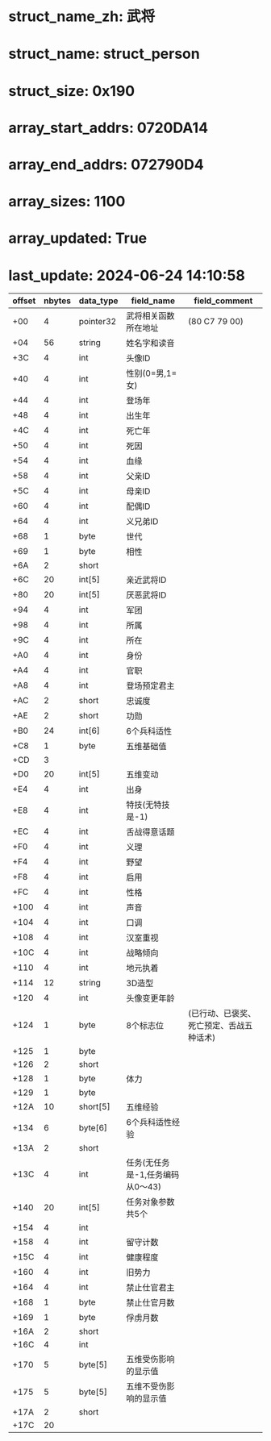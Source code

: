 # struct_name_zh: 武将
# struct_name: struct_person
# struct_size: 0x190
# array_start_addrs: 0720DA14
# array_end_addrs: 072790D4
# array_sizes: 1100
# array_updated: True
# last_update: 2024-06-24 14:10:58

| offset | nbytes | data_type | field_name                       | field_comment                            |
| ------ | ------ | --------- | -------------------------------- | ---------------------------------------- |
| +00    | 4      | pointer32 | 武将相关函数所在地址             | (80 C7 79 00)                            |
| +04    | 56     | string    | 姓名字和读音                     |                                          |
| +3C    | 4      | int       | 头像ID                           |                                          |
| +40    | 4      | int       | 性别(0=男,1=女)                  |                                          |
| +44    | 4      | int       | 登场年                           |                                          |
| +48    | 4      | int       | 出生年                           |                                          |
| +4C    | 4      | int       | 死亡年                           |                                          |
| +50    | 4      | int       | 死因                             |                                          |
| +54    | 4      | int       | 血缘                             |                                          |
| +58    | 4      | int       | 父亲ID                           |                                          |
| +5C    | 4      | int       | 母亲ID                           |                                          |
| +60    | 4      | int       | 配偶ID                           |                                          |
| +64    | 4      | int       | 义兄弟ID                         |                                          |
| +68    | 1      | byte      | 世代                             |                                          |
| +69    | 1      | byte      | 相性                             |                                          |
| +6A    | 2      | short     |                                  |                                          |
| +6C    | 20     | int[5]    | 亲近武将ID                       |                                          |
| +80    | 20     | int[5]    | 厌恶武将ID                       |                                          |
| +94    | 4      | int       | 军团                             |                                          |
| +98    | 4      | int       | 所属                             |                                          |
| +9C    | 4      | int       | 所在                             |                                          |
| +A0    | 4      | int       | 身份                             |                                          |
| +A4    | 4      | int       | 官职                             |                                          |
| +A8    | 4      | int       | 登场预定君主                     |                                          |
| +AC    | 2      | short     | 忠诚度                           |                                          |
| +AE    | 2      | short     | 功勋                             |                                          |
| +B0    | 24     | int[6]    | 6个兵科适性                      |                                          |
| +C8    | 1      | byte      | 五维基础值                       |                                          |
| +CD    | 3      |           |                                  |                                          |
| +D0    | 20     | int[5]    | 五维变动                         |                                          |
| +E4    | 4      | int       | 出身                             |                                          |
| +E8    | 4      | int       | 特技(无特技是-1)                 |                                          |
| +EC    | 4      | int       | 舌战得意话题                     |                                          |
| +F0    | 4      | int       | 义理                             |                                          |
| +F4    | 4      | int       | 野望                             |                                          |
| +F8    | 4      | int       | 启用                             |                                          |
| +FC    | 4      | int       | 性格                             |                                          |
| +100   | 4      | int       | 声音                             |                                          |
| +104   | 4      | int       | 口调                             |                                          |
| +108   | 4      | int       | 汉室重视                         |                                          |
| +10C   | 4      | int       | 战略倾向                         |                                          |
| +110   | 4      | int       | 地元执着                         |                                          |
| +114   | 12     | string    | 3D造型                           |                                          |
| +120   | 4      | int       | 头像变更年龄                     |                                          |
| +124   | 1      | byte      | 8个标志位                        | (已行动、已褒奖、死亡预定、舌战五种话术) |
| +125   | 1      | byte      |                                  |                                          |
| +126   | 2      | short     |                                  |                                          |
| +128   | 1      | byte      | 体力                             |                                          |
| +129   | 1      | byte      |                                  |                                          |
| +12A   | 10     | short[5]  | 五维经验                         |                                          |
| +134   | 6      | byte[6]   | 6个兵科适性经验                  |                                          |
| +13A   | 2      | short     |                                  |                                          |
| +13C   | 4      | int       | 任务(无任务是-1,任务编码从0～43) |                                          |
| +140   | 20     | int[5]    | 任务对象参数共5个                |                                          |
| +154   | 4      | int       |                                  |                                          |
| +158   | 4      | int       | 留守计数                         |                                          |
| +15C   | 4      | int       | 健康程度                         |                                          |
| +160   | 4      | int       | 旧势力                           |                                          |
| +164   | 4      | int       | 禁止仕官君主                     |                                          |
| +168   | 1      | byte      | 禁止仕官月数                     |                                          |
| +169   | 1      | byte      | 俘虏月数                         |                                          |
| +16A   | 2      | short     |                                  |                                          |
| +16C   | 4      | int       |                                  |                                          |
| +170   | 5      | byte[5]   | 五维受伤影响的显示值             |                                          |
| +175   | 5      | byte[5]   | 五维不受伤影响的显示值           |                                          |
| +17A   | 2      | short     |                                  |                                          |
| +17C   | 20     |           |                                  |                                          |
